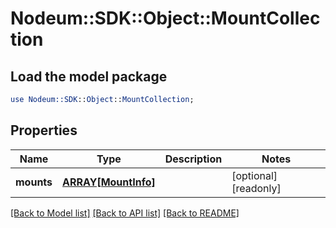# Nodeum::SDK::Object::MountCollection

## Load the model package
```perl
use Nodeum::SDK::Object::MountCollection;
```

## Properties
Name | Type | Description | Notes
------------ | ------------- | ------------- | -------------
**mounts** | [**ARRAY[MountInfo]**](MountInfo.md) |  | [optional] [readonly] 

[[Back to Model list]](../README.md#documentation-for-models) [[Back to API list]](../README.md#documentation-for-api-endpoints) [[Back to README]](../README.md)


